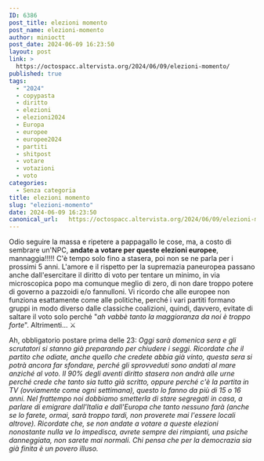 ```yaml
---
ID: 6386
post_title: elezioni momento
post_name: elezioni-momento
author: minioctt
post_date: 2024-06-09 16:23:50
layout: post
link: >
  https://octospacc.altervista.org/2024/06/09/elezioni-momento/
published: true
tags:
  - "2024"
  - copypasta
  - diritto
  - elezioni
  - elezioni2024
  - Europa
  - europee
  - europee2024
  - partiti
  - shitpost
  - votare
  - votazioni
  - voto
categories:
  - Senza categoria
title: elezioni momento
slug: "elezioni-momento"
date: 2024-06-09 16:23:50
canonical_url:   https://octospacc.altervista.org/2024/06/09/elezioni-momento/
---
```

<!-- wp:paragraph -->
<p markdown="1">Odio seguire la massa e ripetere a pappagallo le cose, ma, a costo di sembrare un'NPC, <strong>andate a votare per queste elezioni europee</strong>, mannaggia!!!!! C'è tempo solo fino a stasera, poi non se ne parla per i prossimi 5 anni. L'amore e il rispetto per la supremazia paneuropea passano anche dall'esercitare il diritto di voto per tentare un minimo, in via microscopica popo ma comunque meglio di zero, di non dare troppo potere di governo a pazzoidi e/o fannulloni. Vi ricordo che alle europee non funziona esattamente come alle politiche, perché i vari partiti formano gruppi in modo diverso dalle classiche coalizioni, quindi, davvero, evitate di saltare il voto solo perché "<em>ah vabbè tanto la maggioranza da noi è troppo forte</em>". Altrimenti... ⚔️</p>
<!-- /wp:paragraph -->

<!-- wp:paragraph -->
<p markdown="1">Ah, obbligatorio postare prima delle 23: <em>Oggi sarà domenica sera e gli scrutatori si stanno già preparando per chiudere i seggi. Ricordate che il partito che odiate, anche quello che credete abbia già vinto, questa sera si potrà ancora far sfondare, perché gli sprovveduti sono andati al mare anziché al voto. Il 90% degli aventi diritto stasera non andrà alle urne perché crede che tanto sia tutto già scritto, oppure perché c'è la partita in TV (ovviamente come ogni settimana), questo lo fanno da più di 15 o 16 anni. Nel frattempo noi dobbiamo smetterla di stare segregati in casa, a parlare di emigrare dall'Italia e dall'Europa che tanto nessuno farà (anche se lo farete, ormai, sarà troppo tardi, non proverete mai l'essere locali altrove). Ricordate che, se non andate a votare a queste elezioni nonostante nulla ve lo impedisca, avrete sempre dei rimpianti, una psiche danneggiata, non sarete mai normali. Chi pensa che per la democrazia sia già finita è un povero illuso.</em></p>
<!-- /wp:paragraph -->